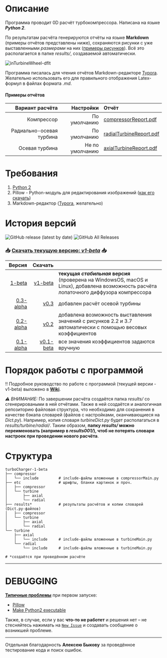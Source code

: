 # Описание
Программа проводит 0D расчёт турбокомпрессора. Написана на языке **_Python 2_**.

По результатам расчёта генерируются отчёты на языке **Markdown** (примеры отчётов представлены ниже), сохраняются рисунки с уже выставленными _размерами_ на них ([примеры рисунков](https://github.com/StasF1/turboCharger/wiki/Примеры-рисунков)). Всё это располагается в папке _results/_, создаваемой автоматически.

![inTurbineWheel-dflt](https://github.com/StasF1/turboCharger/wiki/images/inTurbineWheel.png)

Программа писалась для чтения отчётов  Markdown-редакторе [Typora](https://typora.io). Желательно использовать его для правильного отображения Latex-формул в файлах формата _.md_.

#### Примеры отчётов
|Вариант расчёта         |Настройки        |Отчёт                   |
|-----------------------:|----------------:|:-----------------------|
|     Компрессор         | По умолчанию    |[compressorReport.pdf](https://github.com/StasF1/turboCharger/releases/download/v1-beta/compressorReport.pdf)|
|Радиально-осевая турбина| По умолчанию    |[radialTurbineReport.pdf](https://github.com/StasF1/turboCharger/releases/download/v1-beta/radialTurbineReport.pdf)|
|Осевая турбина          | Не по умолчанию |[axialTurbineReport.pdf](https://github.com/StasF1/turboCharger/releases/download/v1-beta/axialTurbineReport.pdf)|

# Требования
1. [Python 2](https://www.python.org/downloads/)
2. Pillow - Python-модуль для редактирования изображений ([как его скачать](https://github.com/StasF1/turboCharger/issues/2))
3. Markdown-редактор ([Typora](https://typora.io), желательно)

# История версий
![GitHub release (latest by date)](https://img.shields.io/github/v/release/StasF1/turboCharger) ![GitHub All Releases](https://img.shields.io/github/downloads/StasF1/turboCharger/total)
### 📥 [Скачать текущую версию: _v1-beta_](https://github.com/StasF1/turboCharger/archive/v1-beta.zip) 📥

|Версия|Скачать|   |
|-----:|------:|:--|
|[1-beta](https://github.com/StasF1/turboCharger/releases/tag/v1-beta)|[v1-beta](https://github.com/StasF1/turboCharger/archive/v1-beta.zip)|**текущая _стабильная_ версия** (проверена на WindowsOS, macOS и Linux), добавлена возможность расчёта лопаточного диффузора компрессора|
|[0.3-alpha](https://github.com/StasF1/turboCharger/releases/tag/v0.3-alpha)|[v0.3](https://github.com/StasF1/turboCharger/archive/v0.3-alpha.zip)|добавлен расчёт осевой турбины|
|[0.2-alpha](https://github.com/StasF1/turboCharger/releases/tag/v0.2-alpha)|[v0.2](https://github.com/StasF1/turboCharger/archive/v0.2-alpha.zip)|добавлена возможность выставления значений с рисунков 2.2 и 3.7 автоматически с помощью весовых коэффициентов|
|[0.1-alpha](https://github.com/StasF1/turboCharger/releases/tag/v0.1-alpha)|[v0.1-beta](https://github.com/StasF1/turboCharger/archive/v0.1-alpha.zip)|все значения коэффициентов задаются вручную|

# Порядок работы с программой
‼ Подробное руководство по работе с программой (текущей версии - v1-beta) выложено в [**Wiki**](https://github.com/StasF1/turboCharger/wiki).

_⚠ ВНИМАНИЕ:_ По завершении расчёта создаётся папка _results/_ со сгенерироваными в ней отчётами. Также в ней создаётся и аналогичная репозиторию файловая структура, что необходимо для сохранения в качестве бэкапа словарей (файлов с настройками, оканчивающиеся на _Dict.py_). Например, копия словаря _turbineDict.py_ будет располагаться в _results/turbine/radial/_. Таким образом, **папку _results/_ можно переименовать (например в _results001/_), чтоб не потерять словари настроек при проведении нового расчёта**. 

# Структура
```gitignore
turboCharger-1-beta
├── compressor
│   └── include         # include-файлы вложенные в compressorMain.py
├── etc                 # шрифты, бланки картинок и проч.
│   ├── compressor
│   └── turbine
│       ├── axial
│       └── radial
├── results*            # результаты расчётов и копии словарей (Dict.py-файлов)
│   ├── compressor
│   └── turbine
│       ├── axial
│       └── radial 
└── turbine
    ├── axial
    │   └── include     # include-файлы вложенные в turbineMain.py
    └── radial
        └── include     # include-файлы вложенные в turbineMain.py

# *создаётся при проведённом расчёте
```

---
# DEBUGGING
**[Типичные проблемы](https://github.com/StasF1/turboCharger/issues?utf8=✓&q=is%3Aissue+is%3Aclosed+label%3A%22good+first+issue%22+)** при первом запуске:

- [Pillow](https://github.com/StasF1/turboCharger/issues/2)
- [Make Python2 executable](https://github.com/StasF1/turboCharger/issues/3)

Также, в случае, если у вас **что-то не работет** и решения нет – не стесняйтесь нажимать на [`New Issue`](https://github.com/StasF1/turboCharger/issues?utf8=✓&q=) и создавать сообщение о возникшей проблеме.

---
Отдельная благодарность **Алексею Быкову** за проведённое тестирование кода и поиск ошибок.

